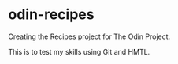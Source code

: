 # odin-recipes
Creating the Recipes project for The Odin Project.

This is to test my skills using Git and HMTL.